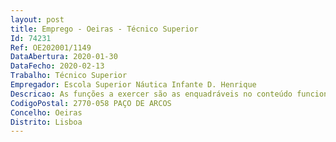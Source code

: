 ```yaml
--- 
layout: post
title: Emprego - Oeiras - Técnico Superior
Id: 74231
Ref: OE202001/1149
DataAbertura: 2020-01-30
DataFecho: 2020-02-13
Trabalho: Técnico Superior
Empregador: Escola Superior Náutica Infante D. Henrique
Descricao: As funções a exercer são as enquadráveis no conteúdo funcional da carreira de Técnico Superior, de acordo com o conteúdo definido no anexo à LTFP, para a área de apoio ao Serviço de Relações Públicas e Observatório Profissional, compreendendo, entre outras atribuições especificas, o apoio técnico ao Programa de Mobilidade Erasmus +
CodigoPostal: 2770-058 PAÇO DE ARCOS
Concelho: Oeiras
Distrito: Lisboa
--- 
```

